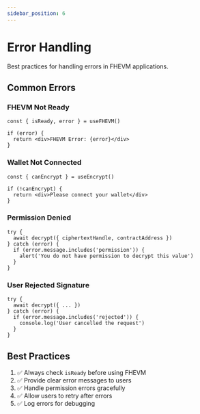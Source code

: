 ```yaml
---
sidebar_position: 6
---
```


# Error Handling

Best practices for handling errors in FHEVM applications.

## Common Errors

### FHEVM Not Ready

```tsx
const { isReady, error } = useFHEVM()

if (error) {
  return <div>FHEVM Error: {error}</div>
}
```

### Wallet Not Connected

```tsx
const { canEncrypt } = useEncrypt()

if (!canEncrypt) {
  return <div>Please connect your wallet</div>
}
```

### Permission Denied

```tsx
try {
  await decrypt({ ciphertextHandle, contractAddress })
} catch (error) {
  if (error.message.includes('permission')) {
    alert('You do not have permission to decrypt this value')
  }
}
```

### User Rejected Signature

```tsx
try {
  await decrypt({ ... })
} catch (error) {
  if (error.message.includes('rejected')) {
    console.log('User cancelled the request')
  }
}
```

## Best Practices

1. ✅ Always check `isReady` before using FHEVM
2. ✅ Provide clear error messages to users
3. ✅ Handle permission errors gracefully
4. ✅ Allow users to retry after errors
5. ✅ Log errors for debugging
